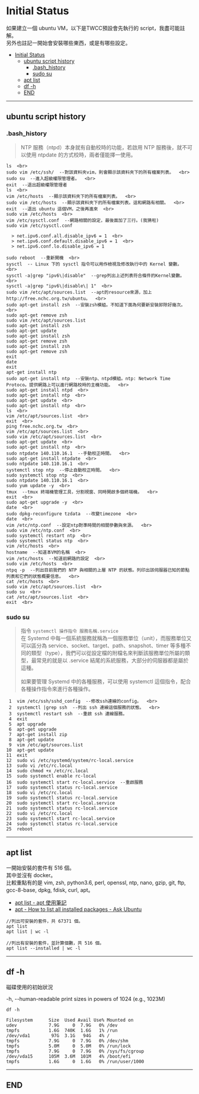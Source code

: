 # Initial Status

如果建立一個 ubuntu VM，以下是TWCC預設會先執行的 script，我盡可能註解。  <br>
另外也註記一開始會安裝哪些東西，或是有哪些設定。

<!-- TOC -->

- [Initial Status](#initial-status)
  - [ubuntu script history](#ubuntu-script-history)
    - [.bash_history](#bash_history)
    - [sudo su](#sudo-su)
  - [apt list](#apt-list)
  - [df -h](#df-h)
  - [END](#end)

<!-- /TOC -->

---

## ubuntu script history

### .bash_history

> NTP 服務（ntpd）本身就有自動校時的功能，若啟用 NTP 服務後，就不可以使用 ntpdate 的方式校時，兩者僅能擇一使用。

```{bach}
ls  <br>
sudo vim /etc/ssh/  --對該資料夾vim，則會顯示該資料夾下的所有檔案列表。  <br>
sudo su  --進入超級權限管理者。  <br>
exit  --退出超級權限管理者
ls  <br>
vim /etc/hosts  --顯示該資料夾下的所有檔案列表。  <br>
sudo vim /etc/hosts  --顯示該資料夾下的所有檔案列表。這和網路有相關。  <br>
exit  --退出 ubuntu 這個VM，之後再進來  <br>
sudo vim /etc/hosts  <br>
vim /etc/sysctl.conf  --網路相關的設定，最後面加了三行。(我猜啦)
sudo vim /etc/sysctl.conf

  > net.ipv6.conf.all.disable_ipv6 = 1  <br>
  > net.ipv6.conf.default.disable_ipv6 = 1  <br>
  > net.ipv6.conf.lo.disable_ipv6 = 1

sudo reboot  --重新開機  <br>
sysctl  -- Linux 下的 sysctl 指令可以用作檢視及修改執行中的 Kernel 變數。  <br>
sysctl -a|grep "ipv6\|disable"  --grep列出上述列表符合條件的Kernel變數。  <br>
sysctl -a|grep "ipv6\|disable\| 1"  <br>
sudo vim /etc/apt/sources.list  --apt的resource來源，加上 http://free.nchc.org.tw/ubuntu。  <br>
sudo apt-get install zsh  --安裝zsh模組。不知道下面為何要新安裝卸除好幾次。  <br>
sudo apt-get remove zsh
sudo vim /etc/apt/sources.list
sudo apt-get install zsh
sudo apt-get update
sudo apt-get install zsh
sudo apt-get remove zsh
sudo apt-get install zsh
sudo apt-get remove zsh
exit
date
exit
apt-get install ntp
sudo apt-get install ntp  --安裝ntp、ntpd模組。ntp: Network Time Protoco。提供網路上可以進行網路校時的主機功能。  <br>
sudo apt-get install ntpd  <br>
sudo apt-get install ntp  <br>
sudo apt-get update  <br>
sudo apt-get install ntp  <br>
ls  <br>
vim /etc/apt/sources.list  <br>
exit  <br>
ping free.nchc.org.tw  <br>
vim /etc/apt/sources.list  <br>
sudo vim /etc/apt/sources.list  <br>
sudo apt-get update  <br>
sudo apt-get install ntp  <br>
sudo ntpdate 140.110.16.1  --手動校正時間。  <br>
sudo apt-get install ntpdate  <br>
sudo ntpdate 140.110.16.1  <br>
systemctl stop ntp  --停止自動校正時間。  <br>
sudo systemctl stop ntp  <br>
sudo ntpdate 140.110.16.1  <br>
sudo yum update -y  <br>
tmux  --tmux 終端機管理工具，分割視窗、同時開啟多個終端機。  <br>
exit  <br>
sudo apt-get upgrade -y  <br>
date  <br>
sudo dpkg-reconfigure tzdata  --改變timezone  <br>
date  <br>
vim /etc/ntp.conf  --設定ntp對準時間的相關參數與來源。  <br>
sudo vim /etc/ntp.conf  <br>
sudo systemctl restart ntp  <br>
sudo systemctl status ntp  <br>
vim /etc/hosts  <br>
hostname  --知道本VM的名稱  <br>
vim /etc/hosts  --知道前網路的設定  <br>
sudo vim /etc/hosts  <br>
ntpq -p  --列出目前我們的 NTP 與相關的上層 NTP 的狀態。列印出該伺服器已知的節點列表和它們的狀態概要信息。  <br>
cat /etc/hosts  <br>
sudo vim /etc/apt/sources.list  <br>
sudo su  <br>
cat /etc/apt/sources.list  <br>
exit  <br>
```

### sudo su

> 指令 `systemctl 操作指令 服務名稱.service`
>  <br>
> 在 Systemd 中每一個系統服務就稱為一個服務單位（unit），而服務單位又可以區分為 service、socket、target、path、snapshot、timer 等多種不同的類型（type），我們可以從設定檔的附檔名來判斷該服務單位所屬的類型，最常見的就是以 .service 結尾的系統服務，大部分的伺服器都是屬於這種。  <br>
>  <br>
> 如果要管理 Systemd 中的各種服務，可以使用 systemctl 這個指令，配合各種操作指令來進行各種操作。  <br>

```{bach}
 1  vim /etc/ssh/sshd_config  --修改ssh連線的config。  <br>
 2  systemctl |grep ssh  --列出 ssh 連線這個服務的狀態。  <br>
 3  systemctl restart ssh  --重啟 ssh 連線服務。
 4  exit
 5  apt upgrade
 6  apt-get upgrade
 7  apt-get install zip
 8  apt-get update
 9  vim /etc/apt/sources.list
10  apt-get update
11  exit
12  sudo vi /etc/systemd/system/rc-local.service
13  sudo vi /etc/rc.local
14  sudo chmod +x /etc/rc.local
15  sudo systemctl enable rc-local
16  sudo systemctl start rc-local.service  --重啟服務
17  sudo systemctl status rc-local.service
18  sudo vi /etc/rc.local
19  sudo systemctl status rc-local.service
20  sudo systemctl start rc-local.service
21  sudo systemctl status rc-local.service
22  sudo vi /etc/rc.local
23  sudo systemctl start rc-local.service
24  sudo systemctl status rc-local.service
25  reboot
```

---

## apt list

一開始安裝的套件有 516 個。  <br>
其中並沒有 docker。  <br>
比較重點有的是 vim, zsh, python3.6, perl, openssl, ntp, nano, gzip, git, ftp, gcc-8-base, dpkg, fdisk, curl, apt。

- [apt list - apt 使用筆記](https://foreachsam.github.io/book-util-apt/book/content/command/apt/apt-list/)
- [apt - How to list all installed packages - Ask Ubuntu](https://askubuntu.com/questions/17823/how-to-list-all-installed-packages)

```{bash}
//列出可安裝的套件，共 67371 個。
apt list
apt list | wc -l

//列出有安裝的套件，並計算個數，共 516 個。
apt list --installed | wc -l
```

---

## df -h

磁碟使用的初始狀況

-h, --human-readable  print sizes in powers of 1024 (e.g., 1023M)

```{bash}
df -h

Filesystem      Size  Used Avail Use% Mounted on
udev            7.9G     0  7.9G   0% /dev
tmpfs           1.6G  740K  1.6G   1% /run
/dev/vda1        97G  3.1G   94G   4% /
tmpfs           7.9G     0  7.9G   0% /dev/shm
tmpfs           5.0M     0  5.0M   0% /run/lock
tmpfs           7.9G     0  7.9G   0% /sys/fs/cgroup
/dev/vda15      105M  3.6M  101M   4% /boot/efi
tmpfs           1.6G     0  1.6G   0% /run/user/1000
```

---

## END
